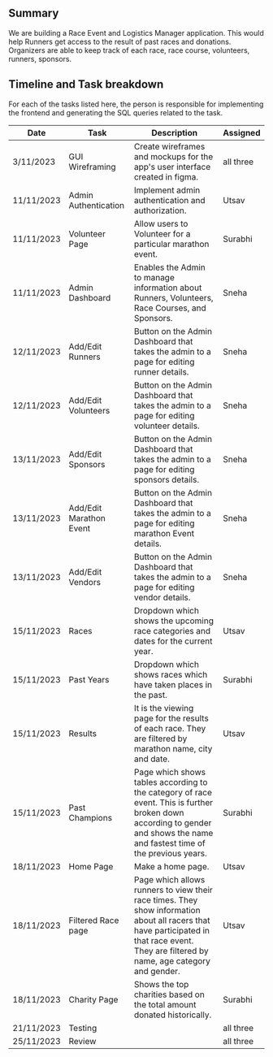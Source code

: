 

## Summary 
We are building a Race Event and Logistics Manager application. This would help Runners get access to the result of past races and donations. Organizers are able to keep track of each race, race course, volunteers, runners, sponsors. 


## Timeline and Task breakdown
For each of the tasks listed here, the person is responsible for implementing the frontend and generating the SQL queries related to the task.

| Date       | Task                            | Description                                                                                      | Assigned   |
|------------|---------------------------------|--------------------------------------------------------------------------------------------------|------------|
| 3/11/2023  | GUI Wireframing                | Create wireframes and mockups for the app's user interface created in figma.                   | all three  |
| 11/11/2023 | Admin Authentication            | Implement admin authentication and authorization.                                               | Utsav      |
| 11/11/2023 | Volunteer Page                  | Allow users to Volunteer for a particular marathon event.                                       | Surabhi    |
| 11/11/2023 | Admin Dashboard                 | Enables the Admin to manage information about Runners, Volunteers, Race Courses, and Sponsors. | Sneha     |
| 12/11/2023 | Add/Edit Runners                | Button on the Admin Dashboard that takes the admin to a page for editing runner details.       | Sneha     |
| 12/11/2023 | Add/Edit Volunteers             | Button on the Admin Dashboard that takes the admin to a page for editing volunteer details.   | Sneha     |
| 13/11/2023 | Add/Edit Sponsors               | Button on the Admin Dashboard that takes the admin to a page for editing sponsors details.    | Sneha     |
| 13/11/2023 | Add/Edit Marathon Event         | Button on the Admin Dashboard that takes the admin to a page for editing marathon Event details.| Sneha     |
| 13/11/2023 | Add/Edit Vendors                | Button on the Admin Dashboard that takes the admin to a page for editing vendor details.      | Sneha     |
| 15/11/2023 | Races                          | Dropdown which shows the upcoming race categories and dates for the current year.              | Utsav     |
| 15/11/2023 | Past Years                     | Dropdown which shows races which have taken places in the past.                                 | Surabhi   |
| 15/11/2023 | Results                        | It is the viewing page for the results of each race. They are filtered by marathon name, city and date. | Utsav |
| 15/11/2023 | Past Champions                 | Page which shows tables according to the category of race event. This is further broken down according to gender and shows the name and fastest time of the previous years. | Surabhi |
| 18/11/2023 | Home Page                      | Make a home page.                                                                               | Utsav      |
| 18/11/2023 | Filtered Race page              | Page which allows runners to view their race times. They show information about all racers that have participated in that race event. They are filtered by name, age category and gender. | Utsav |
| 18/11/2023 | Charity Page                   | Shows the top charities based on the total amount donated historically.                        | Surabhi   |
| 21/11/2023 | Testing                        |                                                                                                  | all three  |
| 25/11/2023 | Review                         |                                                                                                  | all three  |


